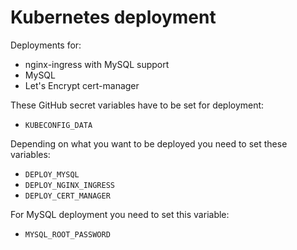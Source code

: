 # Kubernetes deployment

Deployments for:
- nginx-ingress with MySQL support
- MySQL
- Let's Encrypt cert-manager

These GitHub secret variables have to be set for deployment:
- `KUBECONFIG_DATA`

Depending on what you want to be deployed you need to set these variables:
- `DEPLOY_MYSQL`
- `DEPLOY_NGINX_INGRESS`
- `DEPLOY_CERT_MANAGER`

For MySQL deployment you need to set this variable:
- `MYSQL_ROOT_PASSWORD`
